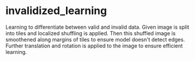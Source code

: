 # invalidized_learning
Learning to differentiate between valid and invalid data.
Given image is split into tiles and localized shuffling is applied.
Then this shuffled image is smoothened along margins of tiles to ensure model doesn't detect edges.
Further translation and rotation is applied to the image to ensure efficient learning. 
